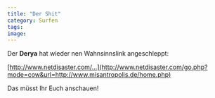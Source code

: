 ```yaml
---
title: "Der Shit"
category: Surfen
tags: 
image: 
---
```


Der **Derya** hat wieder nen Wahnsinnslink angeschleppt:  

  

[http://www.netdisaster.com/...](http://www.netdisaster.com/go.php?mode=cow&url=http://www.misantropolis.de/home.php)  

  

Das müsst Ihr Euch anschauen!